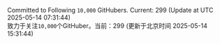 Committed to Following `10,000` GitHubers. Current: <!-- FOLLOWING_COUNT -->299<!-- FOLLOWING_COUNT --> (Update at UTC <!-- LAST_UPDATED -->2025-05-14 07:31:44<!-- LAST_UPDATED -->)<br>
致力于关注`10,000`个GitHuber。当前：<!-- FOLLOWING_COUNT -->299<!-- FOLLOWING_COUNT --> (更新于北京时间 <!-- LAST_UPDATED_CST -->2025-05-14 15:31:44<!-- LAST_UPDATED_CST -->)
